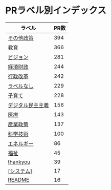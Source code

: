 # PRラベル別インデックス

| ラベル | PR数 |
|--------|------|
| [その他政策](label_その他政策.md) | 394 |
| [教育](label_教育.md) | 366 |
| [ビジョン](label_ビジョン.md) | 281 |
| [経済財政](label_経済財政.md) | 244 |
| [行政改革](label_行政改革.md) | 242 |
| [ラベルなし](label_ラベルなし.md) | 229 |
| [子育て](label_子育て.md) | 228 |
| [デジタル民主主義](label_デジタル民主主義.md) | 156 |
| [医療](label_医療.md) | 143 |
| [産業政策](label_産業政策.md) | 137 |
| [科学技術](label_科学技術.md) | 100 |
| [エネルギー](label_エネルギー.md) | 86 |
| [福祉](label_福祉.md) | 45 |
| [thankyou](label_thankyou.md) | 39 |
| [[システム]](label_[システム].md) | 17 |
| [README](label_README.md) | 16 |
